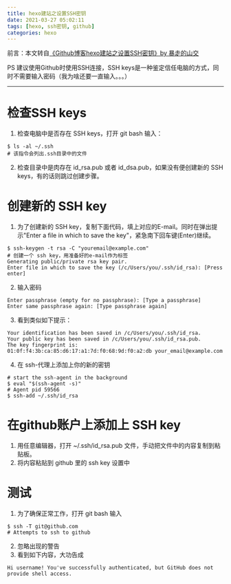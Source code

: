 ```yaml
---
title: hexo建站之设置SSH密钥
date: 2021-03-27 05:02:11
tags: [hexo, ssh密钥, github]
categories: hexo
---
```

前言：本文转自[《Github博客hexo建站之设置SSH密钥》by 暴走的山交](https://blog.csdn.net/qq_43649223/article/details/106081223)

PS 建议使用Github时使用SSH连接，SSH keys是一种鉴定信任电脑的方式，同时不需要输入密码（我为啥还要一直输入。。。）
***

# 检查SSH keys
1. 检查电脑中是否存在 SSH keys，打开 git bash 输入：
```
$ ls -al ~/.ssh
# 该指令会列出.ssh目录中的文件
```
<!--more-->
2. 检查目录中是肉存在 id_rsa.pub 或者 id_dsa.pub，如果没有便创建新的 SSH keys，有的话则跳过创建步骤。

# 创建新的 SSH key
1. 为了创建新的 SSH key，复制下面代码，填上对应的E-mail。同时在弹出提示"Enter a file in which to save the key"，紧急南下回车键(Enter)继续。
```
$ ssh-keygen -t rsa -C "youremail@example.com"
# 创建一个 ssh key，用准备好的e-mail作为标签
Generating public/private rsa key pair.
Enter file in which to save the key (/c/Users/you/.ssh/id_rsa): [Press enter]
```
2. 输入密码
```
Enter passphrase (empty for no passphrase): [Type a passphrase]
Enter same passphrase again: [Type passphrase again]
```
3. 看到类似如下提示：
```
Your identification has been saved in /c/Users/you/.ssh/id_rsa.
Your public key has been saved in /c/Users/you/.ssh/id_rsa.pub.
The key fingerprint is:
01:0f:f4:3b:ca:85:d6:17:a1:7d:f0:68:9d:f0:a2:db your_email@example.com
```
4. 在 ssh-代理上添加上你的新的密钥
```
# start the ssh-agent in the background
$ eval "$(ssh-agent -s)"
# Agent pid 59566
$ ssh-add ~/.ssh/id_rsa
```

# 在github账户上添加上 SSH key
1. 用任意编辑器，打开 ~/.ssh/id_rsa.pub 文件，手动把文件中的内容复制到粘贴板。
2. 将内容粘贴到 github 里的 ssh key 设置中

# 测试
1. 为了确保正常工作，打开 git bash 输入
```
$ ssh -T git@github.com
# Attempts to ssh to github
```
2. 忽略出现的警告
3. 看到如下内容，大功告成
```
Hi username! You've successfully authenticated, but GitHub does not
provide shell access.
```